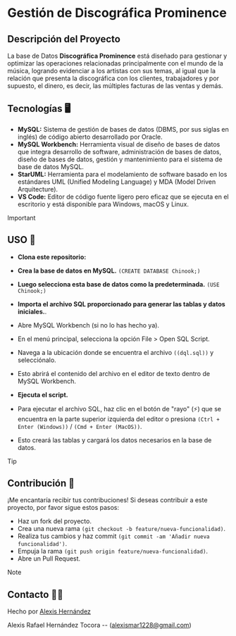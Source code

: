 # Gestión de Discográfica Prominence

## Descripción del Proyecto

La base de Datos **Discográfica Prominence** está diseñado para gestionar y optimizar las operaciones relacionadas principalmente con el mundo de la música, logrando evidenciar a los artistas con sus temas, al igual que la relación que presenta la discográfica con los clientes, trabajadores y por supuesto, el dinero, es decir, las múltiples facturas de las ventas y demás.

## Tecnologías 🖥️

- **MySQL:** Sistema de gestión de bases de datos (DBMS, por sus siglas en inglés) de código abierto desarrollado por Oracle.
- **MySQL Workbench:** Herramienta visual de diseño de bases de datos que integra desarrollo de software, administración de bases de datos, diseño de bases de datos, gestión y mantenimiento para el sistema de base de datos MySQL.
- **StarUML:** Herramienta para el modelamiento de software basado en los estándares UML (Unified Modeling Language) y MDA (Model Driven Arquitecture).
- **VS Code:** Editor de código fuente ligero pero eficaz que se ejecuta en el escritorio y está disponible para Windows, macOS y Linux.

> [!IMPORTANT]
> ## USO 🔧

- **Clona este repositorio:**


- **Crea la base de datos en MySQL.**
`(CREATE DATABASE Chinook;)`

- **Luego selecciona esta base de datos como la predeterminada.**
`(USE Chinook;)`
   
- **Importa el archivo SQL proporcionado para generar las tablas y datos iniciales.**.
- Abre MySQL Workbench (si no lo has hecho ya).
- En el menú principal, selecciona la opción File > Open SQL Script.
- Navega a la ubicación donde se encuentra el archivo `((dql.sql))` y selecciónalo.
- Esto abrirá el contenido del archivo en el editor de texto dentro de MySQL Workbench.

- **Ejecuta el script.**
- Para ejecutar el archivo SQL, haz clic en el botón de "rayo" (⚡) que se encuentra en la parte superior izquierda del editor o presiona `(Ctrl + Enter (Windows))` / `(Cmd + Enter (MacOS))`.
- Esto creará las tablas y cargará los datos necesarios en la base de datos.

> [!TIP]
> ## Contribución 👥

¡Me encantaría recibir tus contribuciones! Si deseas contribuir a este proyecto, por favor sigue estos pasos:

- Haz un fork del proyecto.
- Crea una nueva rama `(git checkout -b feature/nueva-funcionalidad)`.
- Realiza tus cambios y haz commit `(git commit -am 'Añadir nueva funcionalidad')`.
- Empuja la rama `(git push origin feature/nueva-funcionalidad)`.
- Abre un Pull Request.

> [!NOTE]
> ## Contacto 🧑‍💻

Hecho por [Alexis Hernández](https://github.com/AlexisH28)

Alexis Rafael Hernández Tocora -- (alexismar1228@gmail.com)




